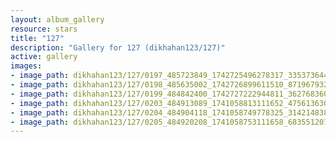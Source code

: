 ```yaml
---
layout: album_gallery
resource: stars
title: "127"
description: "Gallery for 127 (dikhahan123/127)"
active: gallery
images:
- image_path: dikhahan123/127/0197_485723849_1742725496278317_3353736440570595413_n.jpg
- image_path: dikhahan123/127/0198_485635002_1742726899611510_8719679328880372084_n.jpg
- image_path: dikhahan123/127/0199_484842400_1742727222944811_3627683604863684329_n.jpg
- image_path: dikhahan123/127/0203_484913089_1741058813111652_4756136300035200635_n.jpg
- image_path: dikhahan123/127/0204_484904118_1741058749778325_314214838655536322_n.jpg
- image_path: dikhahan123/127/0205_484920208_1741058753111658_683551201373296331_n.jpg
---
```

